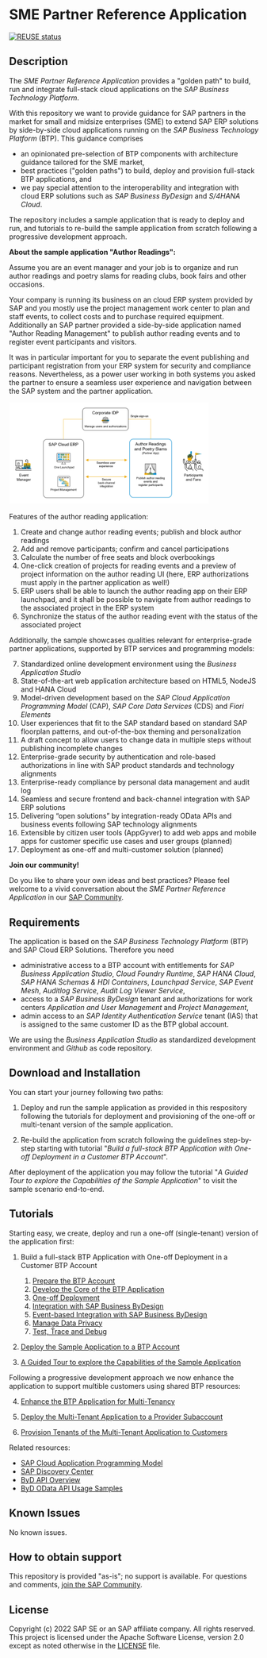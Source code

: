 # SME Partner Reference Application

[![REUSE status](https://api.reuse.software/badge/github.com/SAP-samples/sme-partner-reference-application)](https://api.reuse.software/info/github.com/SAP-samples/sme-partner-reference-application)

## Description

The *SME Partner Reference Application* provides a "golden path" to build, run and integrate full-stack cloud applications on the *SAP Business Technology Platform*.

With this repository we want to provide guidance for SAP partners in the market for small and midsize enterprises (SME) to extend SAP ERP solutions by side-by-side cloud applications running on the *SAP Business Technology Platform* (BTP). This guidance comprises
- an opinionated pre-selection of BTP components with architecture guidance tailored for the SME market, 
- best practices ("golden paths") to build, deploy and provision full-stack BTP applications, and
- we pay special attention to the interoperability and integration with cloud ERP solutions such as *SAP Business ByDesign* and *S/4HANA Cloud*.

The repository includes a sample application that is ready to deploy and run, and tutorials to re-build the sample application from scratch following a progressive development approach. 

**About the sample application "Author Readings":**

Assume you are an event manager and your job is to organize and run author readings and poetry slams for reading clubs, book fairs and other occasions. 

Your company is running its business on an cloud ERP system provided by SAP and you mostly use the project management work center to plan and staff events, to collect costs and to purchase required equipment. 
Additionally an SAP partner provided a side-by-side application named "Author Reading Management" to publish author reading events and to register event participants and visitors. 

It was in particular important for you to separate the event publishing and participant registration from your ERP system for security and compliance reasons. Nevertheless, as a power user working in both systems you asked the partner to ensure a seamless user experience and navigation between the SAP system and the partner application.

<img src="./Tutorials/resources/readme_sample-use-case.jpg" width="80%">

Features of the author reading application:

1. Create and change author reading events; publish and block author readings
2. Add and remove participants; confirm and cancel participations
3. Calculate the number of free seats and block overbookings
4. One-click creation of projects for reading events and a preview of project information on the author reading UI (here, ERP authorizations must apply in the partner application as well!)
5. ERP users shall be able to launch the author reading app on their ERP launchpad, and it shall be possible to navigate from author readings to the associated project in the ERP system
6. Synchronize the status of the author reading event with the status of the associated project

Additionally, the sample showcases qualities relevant for enterprise-grade partner applications, supported by BTP services and programming models:

7. Standardized online development environment using the *Business Application Studio*
8. State-of-the-art web application architecture based on HTML5, NodeJS and HANA Cloud
9. Model-driven development based on the *SAP Cloud Application Programming Model* (CAP), *SAP Core Data Services* (CDS) and *Fiori Elements*
10. User experiences that fit to the SAP standard based on standard SAP floorplan patterns, and out-of-the-box theming and personalization
11. A draft concept to allow users to change data in multiple steps without publishing incomplete changes
12. Enterprise-grade security by authentication and role-based authorizations in line with SAP product standards and technology alignments
13. Enterprise-ready compliance by personal data management and audit log
14. Seamless and secure frontend and back-channel integration with SAP ERP solutions
15.	Delivering “open solutions” by integration-ready OData APIs and business events following SAP technology alignments
16. Extensible by citizen user tools (AppGyver) to add web apps and mobile apps for customer specific use cases and user groups (planned)
17. Deployment as one-off and multi-customer solution (planned) 

**Join our community!**

Do you like to share your own ideas and best practices? Please feel welcome to a vivid conversation about the *SME Partner Reference Application* in our [SAP Community](https://blogs.sap.com/2022/06/03/build-and-run-cloud-applications-on-the-sap-btp/).

## Requirements

The application is based on the *SAP Business Technology Platform* (BTP) and SAP Cloud ERP Solutions. Therefore you need 
- administrative access to a BTP account with entitlements for *SAP Business Application Studio*, *Cloud Foundry Runtime*, *SAP HANA Cloud*, *SAP HANA Schemas & HDI Containers*, *Launchpad Service*, *SAP Event Mesh*, *Auditlog Service*, *Audit Log Viewer Service*,
- access to a *SAP Business ByDesign* tenant and authorizations for work centers *Application and User Management* and *Project Management*,
- admin access to an *SAP Identity Authentication Service* tenant (IAS) that is assigned to the same customer ID as the BTP global account.

We are using the *Business Application Studio* as standardized development environment and *Github* as code repository.

## Download and Installation

You can start your journey following two paths:

1. Deploy and run the sample application as provided in this respository following the tutorials for deployment and provisioning of the one-off or multi-tenant version of the sample application.

2. Re-build the application from scratch following the guidelines step-by-step starting with tutorial "*Build a full-stack BTP Application with One-off Deployment in a Customer BTP Account*".

After deployment of the application you may follow the tutorial "*A Guided Tour to explore the Capabilities of the Sample Application*" to visit the sample scenario end-to-end.

## Tutorials

Starting easy, we create, deploy and run a one-off (single-tenant) version of the application first:

1. Build a full-stack BTP Application with One-off Deployment in a Customer BTP Account
    1. [Prepare the BTP Account](Tutorials/01-Prepare-BTP-Account.md) 
    2. [Develop the Core of the BTP Application](Tutorials/02-Develop-Core-Application.md)
    3. [One-off Deployment](Tutorials/03-One-Off-Deployment.md)
    4. [Integration with SAP Business ByDesign](Tutorials/04-ByD-Integration.md)
    5. [Event-based Integration with SAP Business ByDesign](Tutorials/05-ByD-Event-Integration.md)
    6. [Manage Data Privacy](Tutorials/06-Manage-Data-Privacy.md)
    7. [Test, Trace and Debug](Tutorials/07-Test-Trace-Debug.md)

2. [Deploy the Sample Application to a BTP Account](Tutorials/20-Deploy-Sample-Application.md)

3. [A Guided Tour to explore the Capabilities of the Sample Application](Tutorials/30-Guided-Tour.md)

Following a progressive development approach we now enhance the application to support multible customers using shared BTP resources:

4. [Enhance the BTP Application for Multi-Tenancy](Tutorials/40-Multi-Tenancy.md)

5. [Deploy the Multi-Tenant Application to a Provider Subaccount](Tutorials/44-Multi-Tenancy-Deployment.md)

6. [Provision Tenants of the Multi-Tenant Application to Customers](Tutorials/40-Multi-Tenancy-Provisioning.md)

Related resources:
- [SAP Cloud Application Programming Model](https://cap.cloud.sap/docs/)
- [SAP Discovery Center](https://discovery-center.cloud.sap/missionssearch)
- [ByD API Overview](https://blogs.sap.com/2019/09/26/sap-business-bydesign-an-api-overview/)
- [ByD OData API Usage Samples](https://blogs.sap.com/2019/02/27/sap-business-bydesign-api-usage-samples/)

## Known Issues

No known issues.

## How to obtain support

This repository is provided "as-is"; no support is available. For questions and comments, [join the SAP Community](https://answers.sap.com/questions/ask.html).

## License

Copyright (c) 2022 SAP SE or an SAP affiliate company. All rights reserved. This project is licensed under the Apache Software License, version 2.0 except as noted otherwise in the [LICENSE](LICENSE) file.
